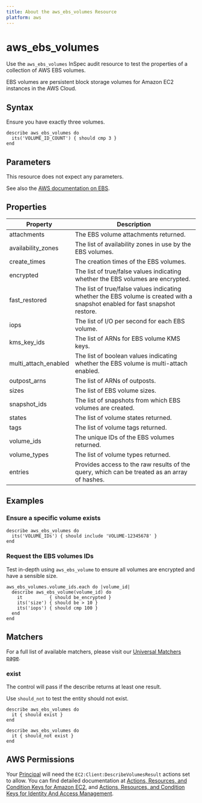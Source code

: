 ```yaml
---
title: About the aws_ebs_volumes Resource
platform: aws
---
```


# aws_ebs_volumes

Use the `aws_ebs_volumes` InSpec audit resource to test the properties of a collection of AWS EBS volumes.

EBS volumes are persistent block storage volumes for Amazon EC2 instances in the AWS Cloud.

## Syntax

 Ensure you have exactly three volumes.

    describe aws_ebs_volumes do
      its('VOLUME_ID_COUNT') { should cmp 3 }
    end

## Parameters

This resource does not expect any parameters.

See also the [AWS documentation on EBS](https://docs.aws.amazon.com/AWSEC2/latest/UserGuide/AmazonEBS.html).

## Properties

| Property                   | Description |
| ---                        | --- |
| attachments                | The EBS volume attachments returned. |
| availability_zones         | The list of availability zones in use by the EBS volumes. |
| create_times               | The creation times of the EBS volumes. |
| encrypted                  | The list of true/false values indicating whether the EBS volumes are encrypted. |
| fast_restored              | The list of true/false values indicating whether the EBS volume is created with a snapshot enabled for fast snapshot restore. |
| iops                       | The list of I/O per second for each EBS volume. |
| kms_key_ids                | The list of ARNs for EBS volume KMS keys. |
| multi_attach_enabled       | The list of boolean values indicating whether the EBS volume is multi-attach enabled. |
| outpost_arns               | The list of ARNs of outposts. |
| sizes                      | The list of EBS volume sizes. |
| snapshot_ids               | The list of snapshots from which EBS volumes are created. |
| states                     | The list of volume states returned. |
| tags                       | The list of volume tags returned. |
| volume_ids                 | The unique IDs of the EBS volumes returned. |
| volume_types               | The list of volume types returned. |
| entries                    | Provides access to the raw results of the query, which can be treated as an array of hashes. |

## Examples

### Ensure a specific volume exists

    describe aws_ebs_volumes do
      its('VOLUME_IDs') { should include 'VOLUME-12345678' }
    end

### Request the EBS volumes IDs

Test in-depth using `aws_ebs_volume` to ensure all volumes are encrypted and have a sensible size.

    aws_ebs_volumes.volume_ids.each do |volume_id|
      describe aws_ebs_volume(volume_id) do
        it          { should be_encrypted }
        its('size') { should be > 10 }
        its('iops') { should cmp 100 }
      end
    end

## Matchers

For a full list of available matchers, please visit our [Universal Matchers page](https://www.inspec.io/docs/reference/matchers/).

### exist

The control will pass if the describe returns at least one result.

Use `should_not` to test the entity should not exist.

    describe aws_ebs_volumes do
      it { should exist }
    end

    describe aws_ebs_volumes do
      it { should_not exist }
    end

## AWS Permissions

Your [Principal](https://docs.aws.amazon.com/IAM/latest/UserGuide/intro-structure.html#intro-structure-principal) will need the `EC2:Client:DescribeVolumesResult` actions set to allow.
You can find detailed documentation at [Actions, Resources, and Condition Keys for Amazon EC2](https://docs.aws.amazon.com/IAM/latest/UserGuide/list_amazonec2.html), and [Actions, Resources, and Condition Keys for Identity And Access Management](https://docs.aws.amazon.com/IAM/latest/UserGuide/list_identityandaccessmanagement.html).
